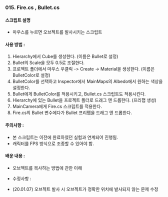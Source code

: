 ### 015. Fire.cs , Bullet.cs

#### 스크립트 설명 
- 마우스를 누르면 오브젝트를 발사시키는 스크립트


#### 사용 방법 : 
1. Hierarchy에서 Cube를 생성한다. (이름은 Bullet로 설정)
2. Bullet의 Scale을 모두 0.5로 조절한다.
3. 프로젝트 폴더에서 마우스 우클릭 -> Create -> Material을 생성한다. (이름은 BulletColor로 설정)
4. BulletColor를 선택하고 Inspector에서 MainMaps의 Albedo에서 원하는 색상을 설정한다.
5. Bullet에게 BulletColor를 적용시키고, Bullet.cs 스크립트도 적용시킨다.
6. Hierarchy에 있는 Bullet을 프로젝트 폴더로 드래그 앤 드롭한다. (프리팹 생성)
7. MainCamera에게 Fire.cs 스크립트를 적용한다.
8. Fire.cs의 Bullet 변수에다가 Bullet 프리팹을 드래그 앤 드롭한다.

#### 주의사항 : 
- 본 스크립트는 이전에 완료하였던 실험과 연계되어 진행됨.
- 캐릭터를 FPS 방식으로 조종할 수 있어야 함. 


#### 배운 내용 :
- 오브젝트를 복사하는 방법에 관한 이해


 * 수정사항 : 
 - (20.01.07) 오브젝트 발사 시 오브젝트가 정확한 위치에 발사되지 않는 문제 수정